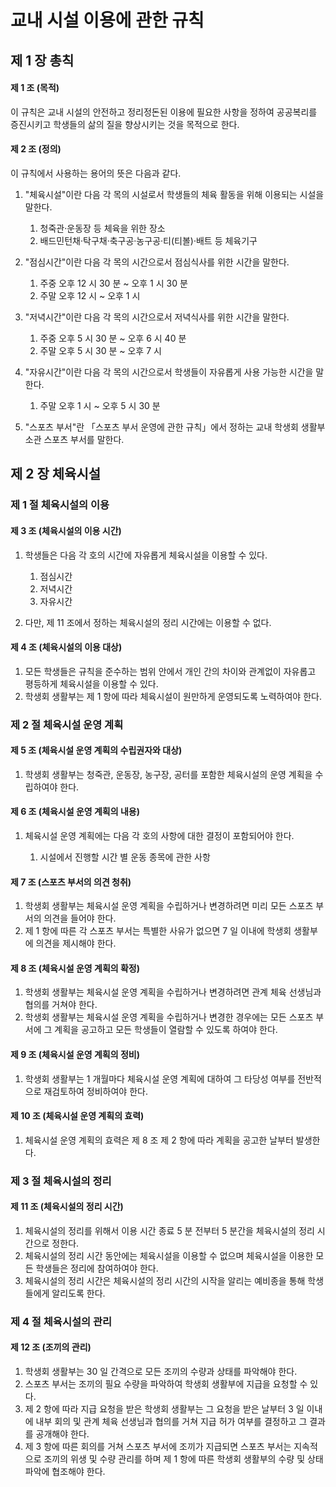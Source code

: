 # 교내 시설 이용에 관한 규칙

## 제 1 장 총칙

#### 제 1 조 (목적)

이 규칙은 교내 시설의 안전하고 정리정돈된 이용에 필요한 사항을 정하여 공공복리를 증진시키고 학생들의 삶의 질을 향상시키는 것을 목적으로 한다.

#### 제 2 조 (정의)

이 규칙에서 사용하는 용어의 뜻은 다음과 같다.

1.  "체육시설"이란 다음 각 목의 시설로서 학생들의 체육 활동을 위해 이용되는 시설을 말한다.

    1.  청죽관&middot;운동장 등 체육을 위한 장소
    1.  배드민턴채&middot;탁구채&middot;축구공&middot;농구공&middot;티(티볼)&middot;배트 등 체육기구

1.  "점심시간"이란 다음 각 목의 시간으로서 점심식사를 위한 시간을 말한다.

    1.  주중 오후 12 시 30 분 ~ 오후 1 시 30 분
    1.  주말 오후 12 시 ~ 오후 1 시

1.  "저녁시간"이란 다음 각 목의 시간으로서 저녁식사를 위한 시간을 말한다.

    1.  주중 오후 5 시 30 분 ~ 오후 6 시 40 분
    1.  주말 오후 5 시 30 분 ~ 오후 7 시

1.  "자유시간"이란 다음 각 목의 시간으로서 학생들이 자유롭게 사용 가능한 시간을 말한다.

    1.  주말 오후 1 시 ~ 오후 5 시 30 분

1.  "스포츠 부서"란 &#12300;스포츠 부서 운영에 관한 규칙&#12301;에서 정하는 교내 학생회 생활부 소관 스포츠 부서를 말한다.

## 제 2 장 체육시설

### 제 1 절 체육시설의 이용

#### 제 3 조 (체육시설의 이용 시간)

1.  학생들은 다음 각 호의 시간에 자유롭게 체육시설을 이용할 수 있다.

    1.  점심시간
    1.  저녁시간
    1.  자유시간

1.  다만, 제 11 조에서 정하는 체육시설의 정리 시간에는 이용할 수 없다.

#### 제 4 조 (체육시설의 이용 대상)

1.  모든 학생들은 규칙을 준수하는 범위 안에서 개인 간의 차이와 관계없이 자유롭고 평등하게 체육시설을 이용할 수 있다.
1.  학생회 생활부는 제 1 항에 따라 체육시설이 원만하게 운영되도록 노력하여야 한다.

### 제 2 절 체육시설 운영 계획

#### 제 5 조 (체육시설 운영 계획의 수립권자와 대상)

1.  학생회 생활부는 청죽관, 운동장, 농구장, 공터를 포함한 체육시설의 운영 계획을 수립하여야 한다.

#### 제 6 조 (체육시설 운영 계획의 내용)

1.  체육시설 운영 계획에는 다음 각 호의 사항에 대한 결정이 포함되어야 한다.

    1.  시설에서 진행할 시간 별 운동 종목에 관한 사항

#### 제 7 조 (스포츠 부서의 의견 청취)

1.  학생회 생활부는 체육시설 운영 계획을 수립하거나 변경하려면 미리 모든 스포츠 부서의 의견을 들어야 한다.
1.  제 1 항에 따른 각 스포츠 부서는 특별한 사유가 없으면 7 일 이내에 학생회 생활부에 의견을 제시해야 한다.

#### 제 8 조 (체육시설 운영 계획의 확정)

1.  학생회 생활부는 체육시설 운영 계획을 수립하거나 변경하려면 관계 체육 선생님과 협의를 거쳐야 한다.
1.  학생회 생활부는 체육시설 운영 계획을 수립하거나 변경한 경우에는 모든 스포츠 부서에 그 계획을 공고하고 모든 학생들이 열람할 수 있도록 하여야 한다.

#### 제 9 조 (체육시설 운영 계획의 정비)

1.  학생회 생활부는 1 개월마다 체육시설 운영 계획에 대하여 그 타당성 여부를 전반적으로 재검토하여 정비하여야 한다.

#### 제 10 조 (체육시설 운영 계획의 효력)

1.  체육시설 운영 계획의 효력은 제 8 조 제 2 항에 따라 계획을 공고한 날부터 발생한다.

### 제 3 절 체육시설의 정리

#### 제 11 조 (체육시설의 정리 시간)

1.  체육시설의 정리를 위해서 이용 시간 종료 5 분 전부터 5 분간을 체육시설의 정리 시간으로 정한다.
1.  체육시설의 정리 시간 동안에는 체육시설을 이용할 수 없으며 체육시설을 이용한 모든 학생들은 정리에 참여하여야 한다.
1.  체육시설의 정리 시간은 체육시설의 정리 시간의 시작을 알리는 예비종을 통해 학생들에게 알리도록 한다.

### 제 4 절 체육시설의 관리

#### 제 12 조 (조끼의 관리)

1.  학생회 생활부는 30 일 간격으로 모든 조끼의 수량과 상태를 파악해야 한다.
1.  스포츠 부서는 조끼의 필요 수량을 파악하여 학생회 생활부에 지급을 요청할 수 있다.
1.  제 2 항에 따라 지급 요청을 받은 학생회 생활부는 그 요청을 받은 날부터 3 일 이내에 내부 회의 및 관계 체육 선생님과 협의를 거쳐 지급 허가 여부를 결정하고 그 결과를 공개해야 한다.
1.  제 3 항에 따른 회의를 거쳐 스포츠 부서에 조끼가 지급되면 스포츠 부서는 지속적으로 조끼의 위생 및 수량 관리를 하며 제 1 항에 따른 학생회 생활부의 수량 및 상태 파악에 협조해야 한다.
